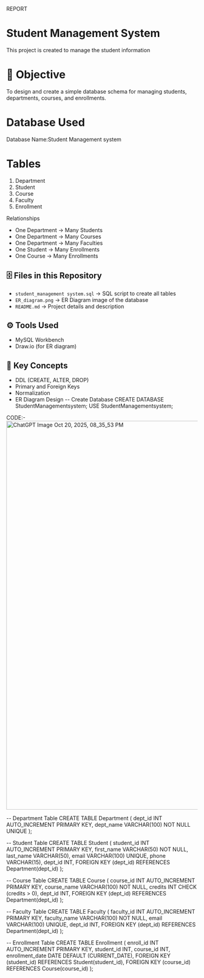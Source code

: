 REPORT
# Student Management System

This project is created to manage the student information 
# 📘 Objective
To design and create a simple database schema for managing students, departments, courses, and enrollments.


# Database Used
Database Name:Student Management system
# Tables
1. Department  
2. Student  
3. Course  
4. Faculty  
5. Enrollment  

 Relationships
- One Department → Many Students  
- One Department → Many Courses  
- One Department → Many Faculties  
- One Student → Many Enrollments  
- One Course → Many Enrollments  

## 🗄️ Files in this Repository
- `student_management system.sql` → SQL script to create all tables  
- `ER_diagram.png` → ER Diagram image of the database  
- `README.md` → Project details and description  

## ⚙️ Tools Used
- MySQL Workbench  
- Draw.io (for ER diagram)  

## 🧠 Key Concepts
- DDL (CREATE, ALTER, DROP)  
- Primary and Foreign Keys  
- Normalization  
- ER Diagram Design 
-- Create Database
CREATE DATABASE StudentManagementsystem;
USE StudentManagementsystem;

CODE:-<img width="1536" height="1024" alt="ChatGPT Image Oct 20, 2025, 08_35_53 PM" src="https://github.com/user-attachments/assets/c64293f1-48ed-434a-82d4-cca6ed4c77cd" />

-- Department Table
CREATE TABLE Department (
    dept_id INT AUTO_INCREMENT PRIMARY KEY,
    dept_name VARCHAR(100) NOT NULL UNIQUE
);

-- Student Table
CREATE TABLE Student (
    student_id INT AUTO_INCREMENT PRIMARY KEY,
    first_name VARCHAR(50) NOT NULL,
    last_name VARCHAR(50),
    email VARCHAR(100) UNIQUE,
    phone VARCHAR(15),
    dept_id INT,
    FOREIGN KEY (dept_id) REFERENCES Department(dept_id)
);

-- Course Table
CREATE TABLE Course (
    course_id INT AUTO_INCREMENT PRIMARY KEY,
    course_name VARCHAR(100) NOT NULL,
    credits INT CHECK (credits > 0),
    dept_id INT,
    FOREIGN KEY (dept_id) REFERENCES Department(dept_id)
);

-- Faculty Table
CREATE TABLE Faculty (
    faculty_id INT AUTO_INCREMENT PRIMARY KEY,
    faculty_name VARCHAR(100) NOT NULL,
    email VARCHAR(100) UNIQUE,
    dept_id INT,
    FOREIGN KEY (dept_id) REFERENCES Department(dept_id)
);

-- Enrollment Table
CREATE TABLE Enrollment (
    enroll_id INT AUTO_INCREMENT PRIMARY KEY,
    student_id INT,
    course_id INT,
    enrollment_date DATE DEFAULT (CURRENT_DATE),
    FOREIGN KEY (student_id) REFERENCES Student(student_id),
    FOREIGN KEY (course_id) REFERENCES Course(course_id)
);




